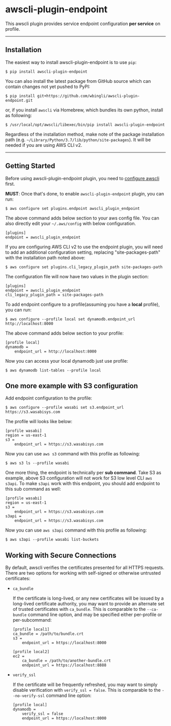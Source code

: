 awscli-plugin-endpoint
=============

This awscli plugin provides service endpoint configuration **per service** on profile.

------------
Installation
------------

The easiest way to install awscli-plugin-endpoint is to use `pip`:

    $ pip install awscli-plugin-endpoint

You can also install the latest package from GitHub source which can contain changes not yet pushed to PyPI:

    $ pip install git+https://github.com/wbingli/awscli-plugin-endpoint.git

or, if you install `awscli` via Homebrew, which bundles its own python, install as following:

    $ /usr/local/opt/awscli/libexec/bin/pip install awscli-plugin-endpoint

Regardless of the installation method, make note of the package installation path (e.g. `~/Library/Python/3.7/lib/python/site-packages`). It will be needed if you are using AWS CLI v2.

---------------
Getting Started
---------------

Before using awscli-plugin-endpoint plugin, you need to [configure awscli](http://docs.aws.amazon.com/cli/latest/userguide/cli-chap-getting-started.html) first.

**MUST**: Once that's done, to enable `awscli-plugin-endpoint` plugin, you can run:

    $ aws configure set plugins.endpoint awscli_plugin_endpoint

The above command adds below section to your aws config file. You can also directly edit your `~/.aws/config` with below configuration.

    [plugins]
    endpoint = awscli_plugin_endpoint

If you are configuring AWS CLI v2 to use the endpoint plugin, you will need to add an additional configuration setting, replacing "site-packages-path" with the installation path noted above:

    $ aws configure set plugins.cli_legacy_plugin_path site-packages-path

The configuration file will now have two values in the plugin section:

    [plugins]
    endpoint = awscli_plugin_endpoint
    cli_legacy_plugin_path = site-packages-path

To add endpoint configure to a profile(assuming you have a **local** profile), you can run:

    $ aws configure --profile local set dynamodb.endpoint_url http://localhost:8000

The above command adds below section to your profile:

    [profile local]
    dynamodb =
        endpoint_url = http://localhost:8000

Now you can access your local dynamodb just use profile:

    $ aws dynamodb list-tables --profile local

## One more example with S3 configuration

Add endpoint configuration to the profile:

    $ aws configure --profile wasabi set s3.endpoint_url https://s3.wasabisys.com

The profile will looks like below:

    [profile wasabi]
    region = us-east-1
    s3 =
        endpoint_url = https://s3.wasabisys.com

Now you can use `aws s3` command with this profile as following:

    $ aws s3 ls --profile wasabi

One more thing, the endpoint is technically per **sub command**. Take S3 as example, above S3 configuration will not work for S3 low level CLI `aws s3api`.  To make `s3api` work with this endpoint, you should add endpoint to this sub command as well:

    [profile wasabi]
    region = us-east-1
    s3 =
        endpoint_url = https://s3.wasabisys.com
    s3api =
        endpoint_url = https://s3.wasabisys.com

Now you can use `aws s3api` command with this profile as following:

    $ aws s3api --profile wasabi list-buckets


Working with Secure Connections
------------------
By default, awscli verifies the certificates presented for all HTTPS requests.
There are two options for working with self-signed or otherwise untrusted
certificates:

* `ca_bundle`

  If the certificate is long-lived, or any new certificates will be issued by
  a long-lived certificate authority, you may want to provide an alternate
  set of trusted certificates with `ca_bundle`. This is comparable to the
  `--ca-bundle` command line option, and may be specified either per-profile
  or per-subcommand:

      [profile local1]
      ca_bundle = /path/to/bundle.crt
      s3 =
          endpoint_url = https://localhost:8000

      [profile local2]
      ec2 =
          ca_bundle = /path/to/another-bundle.crt
          endpoint_url = https://localhost:8888

* `verify_ssl`

  If the certificate will be frequently refreshed, you may want to simply
  disable verification with `verify_ssl = false`. This is comparable to the
  `--no-verify-ssl` command line option:

      [profile local]
      dynamodb =
          verify_ssl = false
          endpoint_url = https://localhost:8000


